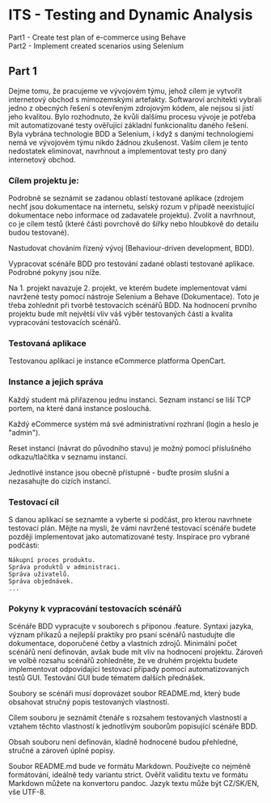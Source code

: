 # ITS - Testing and Dynamic Analysis

Part1 - Create test plan of e-commerce using Behave  
Part2 - Implement created scenarios using Selenium  

## Part 1
Dejme tomu, že pracujeme ve vývojovém týmu, jehož cílem je vytvořit internetový obchod s mimozemskými artefakty. Softwaroví architekti vybrali jedno z obecných řešení s otevřeným zdrojovým kódem, ale nejsou si jistí jeho kvalitou. Bylo rozhodnuto, že kvůli dalšímu procesu vývoje je potřeba mít automatizované testy ověřující základní funkcionalitu daného řešení. Byla vybrána technologie BDD a Selenium, i když s danými technologiemi nemá ve vývojovém týmu nikdo žádnou zkušenost. Vaším cílem je tento nedostatek eliminovat, navrhnout a implementovat testy pro daný internetový obchod.

### Cílem projektu je:
Podrobně se seznámit se zadanou oblastí testované aplikace (zdrojem nechť jsou dokumentace na internetu, selský rozum v případě neexistující dokumentace nebo informace od zadavatele projektu). Zvolit a navrhnout, co je cílem testů (které části povrchově do šířky nebo hloubkově do detailu budou testované).

Nastudovat chováním řízený vývoj (Behaviour-driven development, BDD).

Vypracovat scénáře BDD pro testování zadané oblasti testované aplikace. Podrobné pokyny jsou níže.

Na 1. projekt navazuje 2. projekt, ve kterém budete implementovat vámi navržené testy pomocí nástroje Selenium a Behave (Dokumentace). Toto je třeba zohlednit při tvorbě testovacích scénářů BDD. Na hodnocení prvního projektu bude mít největší vliv váš výběr testovaných částí a kvalita vypracování testovacích scénářů.

###  Testovaná aplikace

Testovanou aplikací je instance eCommerce platforma OpenCart.


### Instance a jejich správa
Každý student má přiřazenou jednu instanci. Seznam instancí se liší TCP portem, na které daná instance poslouchá.

Každý eCommerce systém má své administrativní rozhraní (login a heslo je "admin").

Reset instancí (návrat do původního stavu) je možný pomocí příslušného odkazu/tlačítka v seznamu instancí.

Jednotlivé instance jsou obecně přístupné - buďte prosím slušní a nezasahujte do cizích instancí.

### Testovací cíl
S danou aplikací se seznamte a vyberte si podčást, pro kterou navrhnete testovací plán. Mějte na mysli, že vámi navržené testovací scénáře budete později implementovat jako automatizované testy. Inspirace pro vybrané podčásti:

    Nákupní proces produktu.
    Správa produktů v administraci.
    Správa uživatelů.
    Správa objednávek.
    ...

### Pokyny k vypracování testovacích scénářů
Scénáře BDD vypracujte v souborech s příponou .feature. Syntaxi jazyka, význam příkazů a nejlepší praktiky pro psaní scénářů nastudujte dle dokumentace, doporučené četby a vlastních zdrojů. Minimální počet scénářů není definován, avšak bude mít vliv na hodnocení projektu. Zároveň ve volbě rozsahu scénářů zohledněte, že ve druhém projektu budete implementovat odpovídající testovací případy pomocí automatizovaných testů GUI. Testování GUI bude tématem dalších přednášek.

Soubory se scénáři musí doprovázet soubor README.md, který bude obsahovat stručný popis testovaných vlastností.

Cílem souboru je seznámit čtenáře s rozsahem testovaných vlastností a vztahem těchto vlastností k jednotlivým souborům popisující scénáře BDD.

Obsah souboru není definován, kladně hodnocené budou přehledné, stručné a zároveň úplné popisy.

Soubor README.md bude ve formátu Markdown. Používejte co nejméně formátování, ideálně tedy variantu strict. Ověřit validitu textu ve formátu Markdown můžete na konvertoru pandoc. Jazyk textu může být CZ/SK/EN, vše UTF-8.
